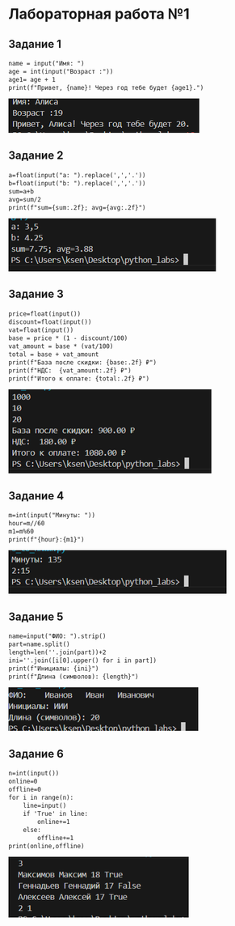 # Лабораторная работа №1

## Задание 1
```
name = input("Имя: ")
age = int(input("Возраст :"))
age1= age + 1
print(f"Привет, {name}! Через год тебе будет {age1}.") 
```
![Привет и возраст](./images/lab01/01.r.png)


## Задание 2
```
a=float(input("a: ").replace(',','.'))
b=float(input("b: ").replace(',','.'))
sum=a+b
avg=sum/2
print(f"sum={sum:.2f}; avg={avg:.2f}")
```
![Сумма и среднее](./images/lab01/02.r.png)


## Задание 3
```
price=float(input())
discount=float(input())
vat=float(input())
base = price * (1 - discount/100)
vat_amount = base * (vat/100)
total = base + vat_amount
print(f"База после скидки: {base:.2f} ₽")
print(f"НДС:  {vat_amount:.2f} ₽")
print(f"Итого к оплате: {total:.2f} ₽")
```
![Чек: скидка и НДС](./images/lab01/03.r.png)


## Задание 4
```
m=int(input("Минуты: "))
hour=m//60
m1=m%60
print(f"{hour}:{m1}")
```
![Минуты → ЧЧ:ММ](./images/lab01/04.r.png)


## Задание 5
```
name=input("ФИО: ").strip()
part=name.split()
length=len(''.join(part))+2
ini=''.join([i[0].upper() for i in part])
print(f"Инициалы: {ini}")
print(f"Длина (символов): {length}")
```
![Инициалы и длина строки](./images/lab01/05.r.png)


## Задание 6
```
n=int(input())
online=0
offline=0
for i in range(n):
    line=input()
    if 'True' in line:
        online+=1 
    else:
        offline+=1 
print(online,offline)
```
![Задания со звездочкой](./images/lab01/06.r.png)




